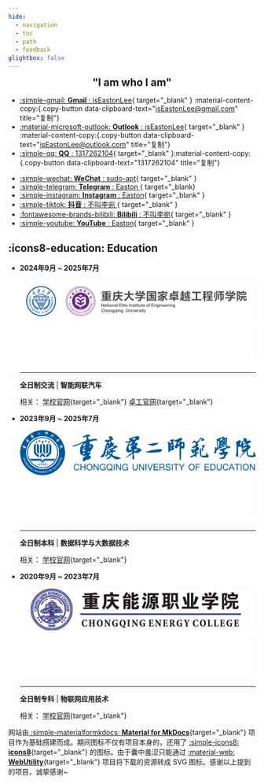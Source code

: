 ```yaml
---
hide:
  - navigation
  - toc
  - path
  - feedback
glightbox: false
---
```


<style>
  .md-typeset h1,
  .md-content__button {
    font-size: 0px;
    color: rgb(0,0,0,0);
    line-height: 0;
    margin: 0 0 0 0;
  }

  .copy-button {
      margin-top: 5px;
  }
</style>

<link rel="stylesheet" href="/stylesheets/index.css">

<h2 align="center" style="font-weight: bolder; margin-top: 0;line-height:1;">
    "I am who I am" 
</h2>

<!-- <p align="center"></p> -->

<!-- ## :icons8-link: Contact -->

<div class="grid cards" markdown>


- [:simple-gmail: __Gmail__ : isEastonLee](mailto:isEastonLee@gmail.com){ target="_blank" } :material-content-copy:{.copy-button data-clipboard-text="isEastonLee@gmail.com" title="复制"}
- [:material-microsoft-outlook: __Outlook__ : isEastonLee](mailto:isEastonLee@outlook.com){ target="_blank" } :material-content-copy:{.copy-button data-clipboard-text="isEastonLee@outlook.com" title="复制"}
- [:simple-qq: __QQ__ : 1317262104](https://qm.qq.com/q/L8Psq6fh){ target="_blank" }:material-content-copy:{.copy-button data-clipboard-text="1317262104" title="复制"}
<!-- - [:simple-github: __GitHub__ : Easton](https://github.com/isEastonLee){ target="_blank" } -->
- [:simple-wechat: __WeChat__ : sudo-apt](./images/about/微信二维码.png){ target="_blank" }
- [:simple-telegram: __Telegram__ : Easton ](https://t.me/isEastonLee){ target="_blank}
- [:simple-instagram: __Instagram__ : Easton](https://www.instagram.com/isEastonLee/){ target="_blank" }
- [:simple-tiktok: __抖音__ : 不叫李宛 ](https://www.douyin.com/user/MS4wLjABAAAAOvMRoJmc5JWGlQQh0Db9Iml88UFzcLf0wmfEIi4GWEvBIUPGaDtuopwiqyE4C3an?from_tab_name=main&vid=7358879260318207242){ target="_blank" }
- [:fontawesome-brands-bilibili: __Bilibili__ : 不叫李宛](https://space.bilibili.com/612629211){ target="_blank" }
- [:simple-youtube: __YouTube__ : Easton](https://www.youtube.com/@isEastonLee){ target="_blank" }
</div>


## :icons8-education: Education

<div class="grid cards" markdown>

- **2024年9月 ~ 2025年7月**

    ![CQU-EIE](images/about/education/CQU-EIE.svg#only-light)
    ![CQU-EIE](images/about/education/CQU-EIE-dark.png#only-dark)
    
    ---

    **全日制交流** | **智能网联汽车**

    相关： [学校官网](https://cqu.edu.cn/){target="_blank"}
    [卓工官网](https://eie.cqu.edu.cn/){target="_blank"}


- **2023年9月 ~ 2025年7月**

    ![CQUE](images/about/education/CQUE-light.png#only-light)
    ![CQUE](images/about/education/CQUE-dark.png#only-dark)

    ---

    **全日制本科** | **数据科学与大数据技术**

    相关： [学校官网](https://www.cque.edu.cn/){target="_blank"}
    

- **2020年9月 ~ 2023年7月**


    ![CQUE](images/about/education/CQNY-light.png#only-light)
    ![CQNY](images/about/education/CQNY-dark.png#only-dark)

    ---

    **全日制专科** | **物联网应用技术**

    相关： [学校官网](https://www.cqny.edu.cn/){target="_blank"}
    

</div>

<!-- ## :icons8-end: Last words -->

网站由[ :simple-materialformkdocs: **Material for MkDocs**](https://squidfunk.github.io/mkdocs-material/){target="_blank"} 项目作为基础搭建而成。期间图标不仅有项目本身的，还用了 [:simple-icons8: **icons8**](https://igoutu.cn/){target="_blank"} 的图标。由于囊中羞涩只能通过 [:material-web: **WebUtility**](https://webutility.io/){target="_blank"} 项目将下载的资源转成 SVG 图标。感谢以上提到的项目，诚挚感谢~

<script type="text/javascript" src="./javascripts/about.js"></script>